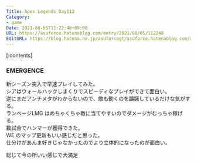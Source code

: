 ```yaml
---
Title: Apex Legends Day112
Category:
- game
Date: 2021-08-05T11:22:48+09:00
URL: https://asuforce.hatenablog.com/entry/2021/08/05/112248
EditURL: https://blog.hatena.ne.jp/asuforcegt/asuforce.hatenablog.com/atom/entry/26006613794029985
---
```


[:contents]

### EMERGENCE

新シーズン突入で早速プレイしてみた。  
シアはウォールハックしまくりでスピーディなプレイができて面白い。  
逆にまだアンチメタがわからないので、敵も動くのを躊躇しているだけな気がする。  
ランページLMG はめちゃくちゃ敵に当てやすいのでダメージがむっちゃ稼げる。  
数試合でハンマーが獲得できた。  
WE のマップ更新もいい感じだと思った。  
仕分けがあんま好きじゃなかったのでより立体的になったのが面白い。

総じて今の所いい感じで大満足
